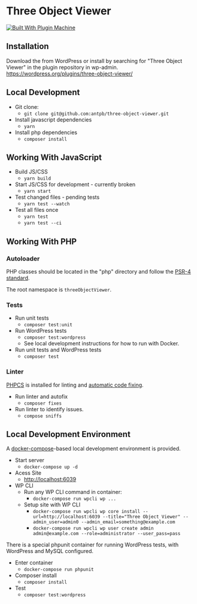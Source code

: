 # Three Object Viewer

[![Built With Plugin Machine](https://img.shields.io/badge/Built%20With-Plugin%20Machine-lightgrey)](https://pluginmachine.com)

## Installation

Download the from WordPress or install by searching for "Three Object Viewer" in the plugin repository in wp-admin.
https://wordpress.org/plugins/three-object-viewer/


## Local Development

- Git clone:
    - `git clone git@github.com:antpb/three-object-viewer.git`
- Install javascript dependencies
    - `yarn`
- Install php dependencies
    - `composer install`

## Working With JavaScript

- Build JS/CSS
    - `yarn build`
- Start JS/CSS for development - currently broken
    - `yarn start`
- Test changed files - pending tests
    - `yarn test --watch`
- Test all files once
    - `yarn test`
    - `yarn test --ci`


## Working With PHP

### Autoloader

PHP classes should be located in the "php" directory and follow the [PSR-4 standard](https://www.php-fig.org/psr/psr-4/).

The root namespace is `threeObjectViewer`.



### Tests
- Run unit tests
    - `composer test:unit`
- Run WordPress tests
    - `composer test:wordpress`
    - See local development instructions for how to run with Docker.
- Run unit tests and WordPress tests
    - `composer test`

### Linter

[PHPCS](https://github.com/squizlabs/PHP_CodeSniffer) is installed for linting and [automatic code fixing](https://github.com/squizlabs/PHP_CodeSniffer/wiki/Fixing-Errors-Automatically).

- Run linter and autofix
    - `composer fixes`
- Run linter to identify issues.
    - `compose sniffs`

## Local Development Environment

A [docker-compose](https://docs.docker.com/samples/wordpress/)-based local development environment is provided.

- Start server
    - `docker-compose up -d`
- Acess Site
    - [http://localhost:6039](http://localhost:6039)
- WP CLI
    - Run any WP CLI command in container:
        - `docker-compose run wpcli wp ...`
    - Setup site with WP CLI
        - `docker-compose run wpcli wp core install --url=http://localhost:6039 --title="Three Object Viewer" --admin_user=admin0 --admin_email=something@example.com`
        - `docker-compose run wpcli wp user create admin admin@example.com --role=administrator --user_pass=pass`


There is a special phpunit container for running WordPress tests, with WordPress and MySQL configured.

- Enter container
    - `docker-compose run phpunit`
- Composer install
    - `composer install`
- Test
    - `composer test:wordpress`

